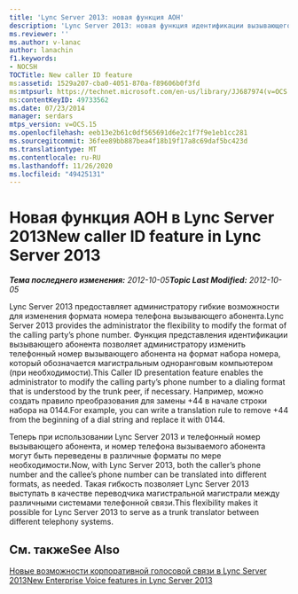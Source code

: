 ```yaml
---
title: 'Lync Server 2013: новая функция АОН'
description: 'Lync Server 2013: новая функция идентификации вызывающего абонента.'
ms.reviewer: ''
ms.author: v-lanac
author: lanachin
f1.keywords:
- NOCSH
TOCTitle: New caller ID feature
ms:assetid: 1529a207-cba0-4051-870a-f89606b0f3fd
ms:mtpsurl: https://technet.microsoft.com/en-us/library/JJ687974(v=OCS.15)
ms:contentKeyID: 49733562
ms.date: 07/23/2014
manager: serdars
mtps_version: v=OCS.15
ms.openlocfilehash: eeb13e2b61c0df565691d6e2c1f7f9e1eb1cc281
ms.sourcegitcommit: 36fee89bb887bea4f18b19f17a8c69daf5bc423d
ms.translationtype: MT
ms.contentlocale: ru-RU
ms.lasthandoff: 11/26/2020
ms.locfileid: "49425131"
---
```

# <a name="new-caller-id-feature-in-lync-server-2013"></a><span data-ttu-id="8631a-103">Новая функция АОН в Lync Server 2013</span><span class="sxs-lookup"><span data-stu-id="8631a-103">New caller ID feature in Lync Server 2013</span></span>

<div data-xmlns="http://www.w3.org/1999/xhtml">

<div class="topic" data-xmlns="http://www.w3.org/1999/xhtml" data-msxsl="urn:schemas-microsoft-com:xslt" data-cs="https://msdn.microsoft.com/">

<div data-asp="https://msdn2.microsoft.com/asp">



</div>

<div id="mainSection">

<div id="mainBody"><span data-ttu-id="8631a-104">

<span> </span></span><span class="sxs-lookup"><span data-stu-id="8631a-104">

<span> </span></span></span>

<span data-ttu-id="8631a-105">_**Тема последнего изменения:** 2012-10-05_</span><span class="sxs-lookup"><span data-stu-id="8631a-105">_**Topic Last Modified:** 2012-10-05_</span></span>

<span data-ttu-id="8631a-106">Lync Server 2013 предоставляет администратору гибкие возможности для изменения формата номера телефона вызывающего абонента.</span><span class="sxs-lookup"><span data-stu-id="8631a-106">Lync Server 2013 provides the administrator the flexibility to modify the format of the calling party’s phone number.</span></span> <span data-ttu-id="8631a-107">Функция представления идентификации вызывающего абонента позволяет администратору изменить телефонный номер вызывающего абонента на формат набора номера, который обозначается магистральным одноранговым компьютером (при необходимости).</span><span class="sxs-lookup"><span data-stu-id="8631a-107">This Caller ID presentation feature enables the administrator to modify the calling party’s phone number to a dialing format that is understood by the trunk peer, if necessary.</span></span> <span data-ttu-id="8631a-108">Например, можно создать правило преобразования для замены +44 в начале строки набора на 0144.</span><span class="sxs-lookup"><span data-stu-id="8631a-108">For example, you can write a translation rule to remove +44 from the beginning of a dial string and replace it with 0144.</span></span>

<span data-ttu-id="8631a-109">Теперь при использовании Lync Server 2013 и телефонный номер вызывающего абонента, и номер телефона вызываемого абонента могут быть переведены в различные форматы по мере необходимости.</span><span class="sxs-lookup"><span data-stu-id="8631a-109">Now, with Lync Server 2013, both the caller’s phone number and the callee’s phone number can be translated into different formats, as needed.</span></span> <span data-ttu-id="8631a-110">Такая гибкость позволяет Lync Server 2013 выступать в качестве переводчика магистральной магистрали между различными системами телефонной связи.</span><span class="sxs-lookup"><span data-stu-id="8631a-110">This flexibility makes it possible for Lync Server 2013 to serve as a trunk translator between different telephony systems.</span></span>

<div>

## <a name="see-also"></a><span data-ttu-id="8631a-111">См. также</span><span class="sxs-lookup"><span data-stu-id="8631a-111">See Also</span></span>


[<span data-ttu-id="8631a-112">Новые возможности корпоративной голосовой связи в Lync Server 2013</span><span class="sxs-lookup"><span data-stu-id="8631a-112">New Enterprise Voice features in Lync Server 2013</span></span>](lync-server-2013-new-enterprise-voice-features.md)  
  

<span data-ttu-id="8631a-113"></div>

</div>

<span> </span>

</div>

</div>

</span><span class="sxs-lookup"><span data-stu-id="8631a-113"></div>

</div>

<span> </span>

</div>

</div>

</span></span></div>

